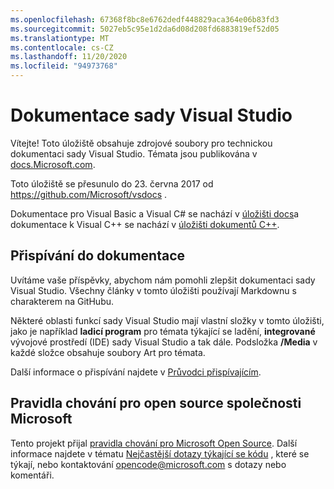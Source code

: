 ```yaml
---
ms.openlocfilehash: 67368f8bc8e6762dedf448829aca364e06b83fd3
ms.sourcegitcommit: 5027eb5c95e1d2da6d08d208fd6883819ef52d05
ms.translationtype: MT
ms.contentlocale: cs-CZ
ms.lasthandoff: 11/20/2020
ms.locfileid: "94973768"
---
```

# <a name="visual-studio-documentation"></a>Dokumentace sady Visual Studio

Vítejte! Toto úložiště obsahuje zdrojové soubory pro technickou dokumentaci sady Visual Studio. Témata jsou publikována v [docs.Microsoft.com](https://docs.microsoft.com/visualstudio).

Toto úložiště se přesunulo do 23. června 2017 od https://github.com/Microsoft/vsdocs .

Dokumentace pro Visual Basic a Visual C# se nachází v [úložišti docs](https://github.com/dotnet/docs/tree/master/docs)a dokumentace k Visual C++ se nachází v [úložišti dokumentů C++](https://github.com/MicrosoftDocs/cpp-docs).

## <a name="contribute-to-the-documentation"></a>Přispívání do dokumentace

Uvítáme vaše příspěvky, abychom nám pomohli zlepšit dokumentaci sady Visual Studio. Všechny články v tomto úložišti používají Markdownu s charakterem na GitHubu.

Některé oblasti funkcí sady Visual Studio mají vlastní složky v tomto úložišti, jako je například **ladicí program** pro témata týkající se ladění, **integrované** vývojové prostředí (IDE) sady Visual Studio a tak dále. Podsložka **/Media** v každé složce obsahuje soubory Art pro témata.

Další informace o přispívání najdete v [Průvodci přispívajícím](CONTRIBUTING.md).

## <a name="microsoft-open-source-code-of-conduct"></a>Pravidla chování pro open source společnosti Microsoft

Tento projekt přijal [pravidla chování pro Microsoft Open Source](https://opensource.microsoft.com/codeofconduct/). Další informace najdete v tématu [Nejčastější dotazy týkající se kódu](https://opensource.microsoft.com/codeofconduct/faq/) , které se týkají, nebo kontaktování [opencode@microsoft.com](mailto:opencode@microsoft.com) s dotazy nebo komentáři.
